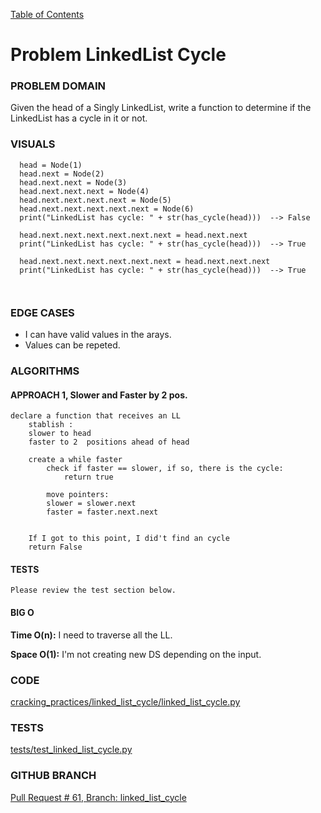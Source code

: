 [Table of Contents](../../README.md)

# Problem LinkedList Cycle


### PROBLEM DOMAIN
Given the head of a Singly LinkedList, write a function to determine if the LinkedList has a cycle in it or not.

### VISUALS

```
  head = Node(1)
  head.next = Node(2)
  head.next.next = Node(3)
  head.next.next.next = Node(4)
  head.next.next.next.next = Node(5)
  head.next.next.next.next.next = Node(6)
  print("LinkedList has cycle: " + str(has_cycle(head)))  --> False

  head.next.next.next.next.next.next = head.next.next
  print("LinkedList has cycle: " + str(has_cycle(head)))  --> True

  head.next.next.next.next.next.next = head.next.next.next
  print("LinkedList has cycle: " + str(has_cycle(head)))  --> True



```

### EDGE CASES

- I can have valid values in the arays.
- Values can be repeted.

### ALGORITHMS

#### APPROACH 1, Slower and Faster by 2 pos.

```
declare a function that receives an LL
    stablish :
    slower to head
    faster to 2  positions ahead of head

    create a while faster
        check if faster == slower, if so, there is the cycle:
            return true

        move pointers:
        slower = slower.next
        faster = faster.next.next


    If I got to this point, I did't find an cycle
    return False

```

#### TESTS

```
Please review the test section below.
```

#### BIG O

**Time O(n):** I need to traverse all the LL.

**Space O(1):** I'm not creating new DS depending on the input.

### CODE

[cracking_practices/linked_list_cycle/linked_list_cycle.py](linked_list_cycle.py)

### TESTS

[tests/test_linked_list_cycle.py](../../tests/test_linked_list_cycle.py)

### GITHUB BRANCH

[Pull Request # 61, Branch: linked_list_cycle](https://github.com/ilealm/cracking-practices/pull/61)
